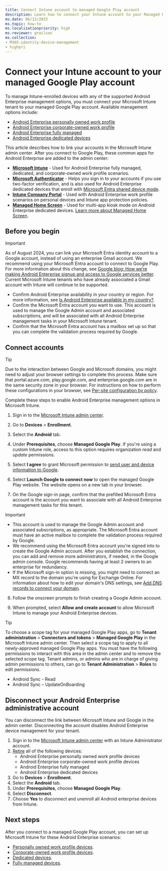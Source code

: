 ```yaml
---
title: Connect Intune account to managed Google Play account
description: Learn how to connect your Intune account to your Managed Google Play account.
ms.date: 06/12/2025
ms.topic: how-to
ms.localizationpriority: high
ms.reviewer: grwilson
ms.collection:
- M365-identity-device-management
- highpri
---
```


# Connect your Intune account to your managed Google Play account


To manage Intune-enrolled devices with any of the supported Android Enterprise management options, you must connect your Microsoft Intune tenant to your managed Google Play account. Available management options include:

- [Android Enterprise personally owned work profile](android-work-profile-enroll.md)
- [Android Enterprise corporate-owned work profile](android-corporate-owned-work-profile-enroll.md)
- [Android Enterprise fully managed](android-fully-managed-enroll.md)
- [Android Enterprise dedicated devices](android-kiosk-enroll.md)

This article describes how to link your accounts in the Microsoft Intune admin center. After you connect to Google Play, these common apps for Android Enterprise are added to the admin center:

- **[Microsoft Intune](https://play.google.com/store/apps/details?id=com.microsoft.intune)** - Used for Android Enterprise fully managed, dedicated, and corporate-owned work profile scenarios.
- **[Microsoft Authenticator](https://play.google.com/store/apps/details?id=com.azure.authenticator)** - Helps you sign in to your accounts if you use two-factor verification, and is also used for Android Enterprise dedicated devices that enroll with [Microsoft Entra shared device mode](/azure/active-directory/develop/msal-shared-devices).
- **[Intune Company Portal](https://play.google.com/store/apps/details?id=com.microsoft.windowsintune.companyportal)** - Used with Android Enterprise work profile scenarios on personal devices and Intune app protection policies.
- **[Managed Home Screen](https://play.google.com/store/apps/details?id=com.microsoft.launcher.enterprise)** - Used for multi-app kiosk mode on Android Enterprise dedicated devices. [Learn more about Managed Home Screen](https://techcommunity.microsoft.com/t5/intune-customer-success/how-to-setup-microsoft-managed-home-screen-on-dedicated-devices/ba-p/1388060).

## Before you begin

>[!IMPORTANT]
> As of August 2024, you can link your Microsoft Entra identity account to a Google account, instead of using an enterprise Gmail account. We recommend using your Microsoft Entra account to connect to Google Play. For more information about this change, see [Google blog: How we’re making Android Enterprise signup and access to Google services better](https://blog.google/products/android-enterprise/android-enterprise-signup-google-services/). Current Microsoft Intune tenants who have already associated a Gmail account with Intune will continue to be supported.

- Confirm Android Enterprise availability in your country or region. For more information, see [Is Android Enterprise available in my country?](https://support.google.com/work/android/answer/6270910).
- Confirm the Microsoft Entra account you want to use. This account is used to manage the Google Admin account and associated subscriptions, and will be associated with all Android Enterprise management tasks in your Microsoft Intune tenant.
- Confirm that the Microsoft Entra account has a mailbox set up so that you can complete the validation process required by Google.

## Connect accounts
> [!TIP]
> Due to the interaction between Google and Microsoft domains, you might need to adjust your browser settings to complete this process. Make sure that portal.azure.com, play.google.com, and enterprise.google.com are in the same security zone in your browser. For instructions on how to perform these configurations in your browser, see [Per-site configuration by policy](/deployedge/per-site-configuration-by-policy).

Complete these steps to enable Android Enterprise management options in Microsoft Intune.

1. Sign in to the [Microsoft Intune admin center](https://go.microsoft.com/fwlink/?linkid=2109431).
2. Go to **Devices** > **Enrollment**.
3. Select the **Android** tab.
4. Under **Prerequisites**, choose **Managed Google Play**.  If you're using a custom Intune role, access to this option requires organization *read* and *update* permissions.
5. Select **I agree** to grant Microsoft permission to [send user and device information to Google](../protect/data-intune-sends-to-google.md).

6. Select **Launch Google to connect now** to open the managed Google Play website. The website opens on a new tab in your browser.

7. On the Google sign-in page, confirm that the prefilled Microsoft Entra account is the account you want to associate with all Android Enterprise management tasks for this tenant.

> [!IMPORTANT]
> - This account is used to manage the Google Admin account and associated subscriptions, as appropriate. The Microsoft Entra account must have an active mailbox to complete the validation process required by Google.
> - We recommend using the Microsoft Entra account you're signed into to create the Google Admin account. After you establish the connection, you can add and remove more administrators, if needed, in the Google admin console. Google recommends having at least 2 owners to an enterprise for redundancy.
> - If the Microsoft sign-in option is missing, you might need to connect an MX record to the domain you're using for Exchange Online. For information about how to edit your domain's DNS settings, see [Add DNS records to connect your domain](/microsoft-365/admin/get-help-with-domains/create-dns-records-at-any-dns-hosting-provider).

8. Follow the onscreen prompts to finish creating a Google Admin account.

9. When prompted, select **Allow and create account** to allow Microsoft Intune to manage your Android Enterprise devices.

> [!TIP]
> To choose a scope tag for your managed Google Play apps, go to **Tenant administration** > **Connectors and tokens** > **Managed Google Play** in the Microsoft Intune admin center.  Then select a scope tag to apply to all newly-approved managed Google Play apps. You must have the following permissions to interact with this area in the admin center and to remove the selected scope tag. Tenant admins, or admins who are in charge of giving admin permissions to others, can go to **Tenant Administration** > **Roles** to edit permissions.
>  - Android Sync - Read
   >  - Android Sync – UpdateOnBoarding

## Disconnect your Android Enterprise administrative account

You can disconnect the link between Microsoft Intune and Google in the admin center. Disconnecting the account disables Android Enterprise device management for your tenant.

1. Sign in to the [Microsoft Intune admin center](https://go.microsoft.com/fwlink/?linkid=2109431) with an Intune Administrator account.
2. [Retire](../remote-actions/devices-wipe.md#retire) all of the following devices:
    - Android Enterprise personally owned work profile devices
    - Android Enterprise corporate-owned work profile devices
    - Android Enterprise fully managed
    - Android Enterprise dedicated devices
2. Go to **Devices** > **Enrollment**.
3. Select the **Android** tab.
3. Under **Prerequisites**, choose **Managed Google Play**.
4. Select **Disconnect**.
4. Choose **Yes** to disconnect and unenroll all Android enterprise devices from Intune.

## Next steps

After you connect to a managed Google Play account, you can set up Microsoft Intune for these Android Enterprise scenarios:
- [Personally owned work profile devices](android-work-profile-enroll.md).
- [Corporate-owned work profile devices](android-corporate-owned-work-profile-enroll.md).
- [Dedicated devices](android-kiosk-enroll.md).
- [Fully managed devices](android-fully-managed-enroll.md).
